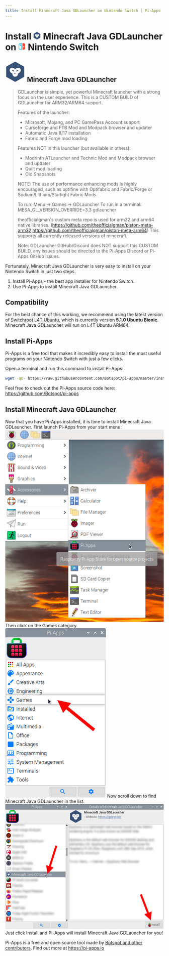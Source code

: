 ```yaml
---
title: Install Minecraft Java GDLauncher on Nintendo Switch | Pi-Apps
---
```

<div class="simple-install-content content">

# Install <img src="/img/app-icons/Minecraft Java GDLauncher/icon-64.png" height=24> Minecraft Java GDLauncher on <img src=/img/other-icons/switch-icon.svg height=24> Nintendo Switch

## <img src="/img/app-icons/Minecraft Java GDLauncher/icon-64.png"> Minecraft Java GDLauncher
> GDLauncher is simple, yet powerful Minecraft launcher with a strong focus on the user experience. This is a CUSTOM BUILD of GDLauncher for ARM32/ARM64 support.
> 
> Features of the launcher:
> - Microsoft, Mojang, and PC GamePass Account support
> - Curseforge and FTB Mod and Modpack browser and updater
> - Automatic Java 8/17 installation
> - Fabric and Forge mod loading
> 
> Features NOT in this launcher (but available in others):
> - Modrinth ATLauncher and Technic Mod and Modpack browser and updater
> - Quilt mod loading
> - Old Snapshots
> 
> NOTE: The use of performance enhancing mods is highly encouraged, such as optifine with Optifabric and Fabric/Forge or Sodium/Lithium/Starlight Fabric Mods.
> 
> To run: Menu -> Games -> GDLauncher
> To run in a terminal: MESA_GL_VERSION_OVERRIDE=3.3 gdlauncher
> 
> theofficialgman's custom meta repo is used for arm32 and arm64 native libraries. (https://github.com/theofficialgman/piston-meta-arm32 https://github.com/theofficialgman/piston-meta-arm64)
> This supports all currently released versions of minecraft.
> 
> Note: GDLauncher GitHub/Discord does NOT support this CUSTOM BUILD, any issues should be directed to the Pi-Apps Discord or Pi-Apps GitHub issues.

Fortunately, Minecraft Java GDLauncher is very easy to install on your Nintendo Switch in just two steps.
1. Install Pi-Apps - the best app installer for Nintendo Switch.
2. Use Pi-Apps to install Minecraft Java GDLauncher.
</div>
<div class="simple-install-content content">

## Compatibility
For the best chance of this working, we recommend using the latest version of [Switchroot L4T Ubuntu](https://wiki.switchroot.org/en/Linux/Ubuntu-Install-Guide), which is currently version **5.1.0 Ubuntu Bionic**.
Minecraft Java GDLauncher will run on L4T Ubuntu ARM64.
</div>
<div class="simple-install-content content">

## Install Pi-Apps

Pi-Apps is a free tool that makes it incredibly easy to install the most useful programs on your Nintendo Switch with just a few clicks.

Open a terminal and run this command to install Pi-Apps:
```bash
wget -qO- https://raw.githubusercontent.com/Botspot/pi-apps/master/install | bash
```
Feel free to check out the Pi-Apps source code here: https://github.com/Botspot/pi-apps
</div>
<div class="simple-install-content content">

## Install Minecraft Java GDLauncher

Now that you have Pi-Apps installed, it is time to install Minecraft Java GDLauncher.
First launch Pi-Apps from your start menu:
<img src="/img/start-menu.png">
Then click on the Games category.
<img src="/img/category-selections/Games.png">
Now scroll down to find Minecraft Java GDLauncher in the list.
<img src="/img/app-icons/Minecraft Java GDLauncher/app-selection.png">
Just click Install and Pi-Apps will install Minecraft Java GDLauncher for you!
</div>
<div class="simple-install-content content">

Pi-Apps is a free and open source tool made by [Botspot and other contributors](/about/#contributors). Find out more at https://pi-apps.io
</div>
